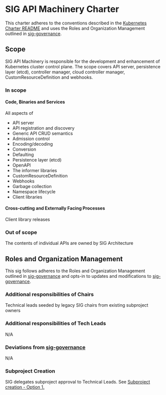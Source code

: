 # SIG API Machinery Charter

This charter adheres to the conventions described in the [Kubernetes Charter README] and uses
the Roles and Organization Management outlined in [sig-governance].

## Scope

SIG API Machinery is responsible for the development and enhancement of Kubernetes cluster control plane.  The scope covers API server, persistence layer (etcd), controller manager, cloud controller manager, CustomResourceDefinition and webhooks.

### In scope

#### Code, Binaries and Services

All aspects of 
* API server 
* API registration and discovery
* Generic API CRUD semantics
* Admission control
* Encoding/decoding
* Conversion
* Defaulting
* Persistence layer (etcd)
* OpenAPI
* The informer libraries
* CustomResourceDefinition
* Webhooks
* Garbage collection
* Namespace lifecycle
* Client libraries

#### Cross-cutting and Externally Facing Processes

Client library releases

### Out of scope

The contents of individual APIs are owned by SIG Architecture

## Roles and Organization Management

This sig follows adheres to the Roles and Organization Management outlined in [sig-governance]
and opts-in to updates and modifications to [sig-governance].

### Additional responsibilities of Chairs

Technical leads seeded by legacy SIG chairs from existing subproject owners

### Additional responsibilities of Tech Leads

N/A

### Deviations from [sig-governance]

N/A

### Subproject Creation

SIG delegates subproject approval to Technical Leads. See [Subproject creation - Option 1.]

[Subproject creation - Option 1.]: https://github.com/kubernetes/community/blob/master/committee-steering/governance/sig-governance.md#subproject-creation
[sig-governance]: https://github.com/kubernetes/community/blob/master/committee-steering/governance/sig-governance.md
[sig-subprojects]: https://github.com/kubernetes/community/blob/master/sig-api-machinery/README.md#subprojects
[Kubernetes Charter README]: https://github.com/kubernetes/community/blob/master/committee-steering/governance/README.md
